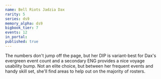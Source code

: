 ```yaml
---
name: Bell Riots Jadzia Dax
rarity: 5
series: ds9
memory_alpha: ds9
bigbook_tier: 7
events: 12
in_portal:
published: true
---
```


The numbers don't jump off the page, but her DIP is variant-best for Dax's evergreen event count and a secondary ENG provides a nice voyage usability bump. Not an elite choice, but between her frequent events and handy skill set, she'll find areas to help out on the majority of rosters.
